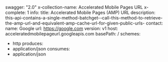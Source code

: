 swagger: "2.0"
x-collection-name: Accelerated Mobile Pages URL
x-complete: 1
info:
  title: Accelerated Mobile Pages (AMP) URL
  description: this-api-contains-a-single-method-batchget--call-this-method-to-retrieve-the-amp-url-and-equivalent-amp-cache-url-for-given-public-urls-
  contact:
    name: Google
    url: https://google.com
  version: v1
host: acceleratedmobilepageurl.googleapis.com
basePath: /
schemes:
- http
produces:
- application/json
consumes:
- application/json
